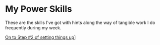 # My Power Skills

These are the skills I've got with hints along the way of tangible work I do frequently during my week.


[On to Step #2 of setting things up](step-2.md)]
